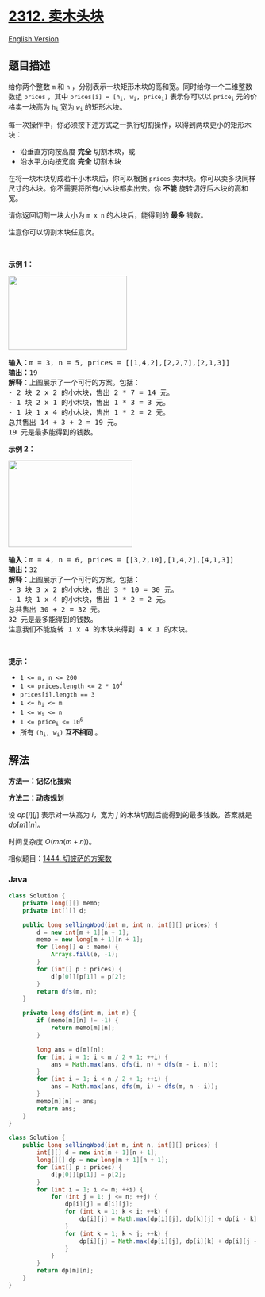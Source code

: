 # [2312. 卖木头块](https://leetcode.cn/problems/selling-pieces-of-wood)

[English Version](/solution/2300-2399/2312.Selling%20Pieces%20of%20Wood/README_EN.md)

## 题目描述

<p>给你两个整数&nbsp;<code>m</code> 和&nbsp;<code>n</code>&nbsp;，分别表示一块矩形木块的高和宽。同时给你一个二维整数数组&nbsp;<code>prices</code>&nbsp;，其中&nbsp;<code>prices[i] = [h<sub>i</sub>, w<sub>i</sub>, price<sub>i</sub>]</code>&nbsp;表示你可以以&nbsp;<code>price<sub>i</sub></code>&nbsp;元的价格卖一块高为&nbsp;<code>h<sub>i</sub></code>&nbsp;宽为&nbsp;<code>w<sub>i</sub></code>&nbsp;的矩形木块。</p>

<p>每一次操作中，你必须按下述方式之一执行切割操作，以得到两块更小的矩形木块：</p>

<ul>
	<li>沿垂直方向按高度 <strong>完全</strong> 切割木块，或</li>
	<li>沿水平方向按宽度 <strong>完全</strong> 切割木块</li>
</ul>

<p>在将一块木块切成若干小木块后，你可以根据 <code>prices</code>&nbsp;卖木块。你可以卖多块同样尺寸的木块。你不需要将所有小木块都卖出去。你 <strong>不能</strong>&nbsp;旋转切好后木块的高和宽。</p>

<p>请你返回切割一块大小为<em>&nbsp;</em><code>m x n</code><em> </em>的木块后，能得到的&nbsp;<strong>最多</strong>&nbsp;钱数。</p>

<p>注意你可以切割木块任意次。</p>

<p>&nbsp;</p>

<p><strong>示例 1：</strong></p>

<p><img alt="" src="https://fastly.jsdelivr.net/gh/doocs/leetcode@main/solution/2300-2399/2312.Selling%20Pieces%20of%20Wood/images/ex1.png" style="width: 239px; height: 150px;" /></p>

<pre>
<b>输入：</b>m = 3, n = 5, prices = [[1,4,2],[2,2,7],[2,1,3]]
<b>输出：</b>19
<b>解释：</b>上图展示了一个可行的方案。包括：
- 2 块 2 x 2 的小木块，售出 2 * 7 = 14 元。
- 1 块 2 x 1 的小木块，售出 1 * 3 = 3 元。
- 1 块 1 x 4 的小木块，售出 1 * 2 = 2 元。
总共售出 14 + 3 + 2 = 19 元。
19 元是最多能得到的钱数。
</pre>

<p><strong>示例 2：</strong></p>

<p><img alt="" src="https://fastly.jsdelivr.net/gh/doocs/leetcode@main/solution/2300-2399/2312.Selling%20Pieces%20of%20Wood/images/ex2new.png" style="width: 250px; height: 175px;" /></p>

<pre>
<b>输入：</b>m = 4, n = 6, prices = [[3,2,10],[1,4,2],[4,1,3]]
<b>输出：</b>32
<b>解释：</b>上图展示了一个可行的方案。包括：
- 3 块 3 x 2 的小木块，售出 3 * 10 = 30 元。
- 1 块 1 x 4 的小木块，售出 1 * 2 = 2 元。
总共售出 30 + 2 = 32 元。
32 元是最多能得到的钱数。
注意我们不能旋转 1 x 4 的木块来得到 4 x 1 的木块。</pre>

<p>&nbsp;</p>

<p><strong>提示：</strong></p>

<ul>
	<li><code>1 &lt;= m, n &lt;= 200</code></li>
	<li><code>1 &lt;= prices.length &lt;= 2 * 10<sup>4</sup></code></li>
	<li><code>prices[i].length == 3</code></li>
	<li><code>1 &lt;= h<sub>i</sub> &lt;= m</code></li>
	<li><code>1 &lt;= w<sub>i</sub> &lt;= n</code></li>
	<li><code>1 &lt;= price<sub>i</sub> &lt;= 10<sup>6</sup></code></li>
	<li>所有&nbsp;<code>(h<sub>i</sub>, w<sub>i</sub>)</code> <strong>互不相同</strong>&nbsp;。</li>
</ul>

## 解法

**方法一：记忆化搜索**

**方法二：动态规划**

设 $dp[i][j]$ 表示对一块高为 $i$，宽为 $j$ 的木块切割后能得到的最多钱数。答案就是 $dp[m][n]$。

时间复杂度 $O(mn(m+n))$。

相似题目：[1444. 切披萨的方案数](/solution/1400-1499/1444.Number%20of%20Ways%20of%20Cutting%20a%20Pizza/README.md)

### **Java**

```java
class Solution {
    private long[][] memo;
    private int[][] d;

    public long sellingWood(int m, int n, int[][] prices) {
        d = new int[m + 1][n + 1];
        memo = new long[m + 1][n + 1];
        for (long[] e : memo) {
            Arrays.fill(e, -1);
        }
        for (int[] p : prices) {
            d[p[0]][p[1]] = p[2];
        }
        return dfs(m, n);
    }

    private long dfs(int m, int n) {
        if (memo[m][n] != -1) {
            return memo[m][n];
        }

        long ans = d[m][n];
        for (int i = 1; i < m / 2 + 1; ++i) {
            ans = Math.max(ans, dfs(i, n) + dfs(m - i, n));
        }
        for (int i = 1; i < n / 2 + 1; ++i) {
            ans = Math.max(ans, dfs(m, i) + dfs(m, n - i));
        }
        memo[m][n] = ans;
        return ans;
    }
}
```

```java
class Solution {
    public long sellingWood(int m, int n, int[][] prices) {
        int[][] d = new int[m + 1][n + 1];
        long[][] dp = new long[m + 1][n + 1];
        for (int[] p : prices) {
            d[p[0]][p[1]] = p[2];
        }
        for (int i = 1; i <= m; ++i) {
            for (int j = 1; j <= n; ++j) {
                dp[i][j] = d[i][j];
                for (int k = 1; k < i; ++k) {
                    dp[i][j] = Math.max(dp[i][j], dp[k][j] + dp[i - k][j]);
                }
                for (int k = 1; k < j; ++k) {
                    dp[i][j] = Math.max(dp[i][j], dp[i][k] + dp[i][j - k]);
                }
            }
        }
        return dp[m][n];
    }
}
```
